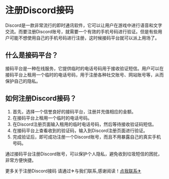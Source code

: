 # 注册Discord接码

Discord是一款非常流行的即时通讯软件，它可以让用户在游戏中进行语音和文字交流。而要注册Discord账号，就需要一个有效的手机号码进行验证。但是有些用户可能不想使用自己的手机号码进行注册，这时候接码平台就可以派上用场了。

## 什么是接码平台？

接码平台是一种在线服务，它提供临时的电话号码用于接收验证短信。用户可以在接码平台上租用一个临时的电话号码，用于注册各种社交账号、网站账号等，从而保护自己的隐私。

## 如何注册Discord接码？

1. 首先，选择一个信誉良好的接码平台，注册并充值相应的金额。
2. 在接码平台上租用一个临时的电话号码。
3. 在Discord注册页面输入租用的临时电话号码，然后等待接收验证码短信。
4. 在接码平台上查看收到的验证码，输入到Discord注册页面进行验证。
5. 完成验证后，即可成功注册一个Discord账号，而且不用暴露自己的真实手机号码。

通过接码平台注册Discord账号，可以保护个人隐私，避免收到垃圾短信的困扰，非常方便快捷。

更多关于注册Discord接码 请通过✈与我们联系,感谢阅读！[点我联系✈](https://chat.G208.com)